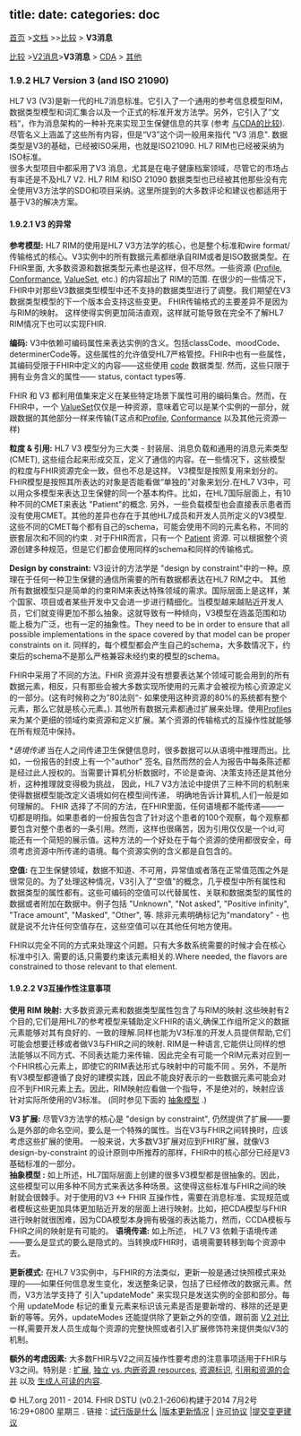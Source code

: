 title: 
date: 
categories: doc
---

  [首页](../home/index.html) >[文档](documentation.html) >>[比较](comparison.html) > **V3消息**	


 [比较](comparison.html) >[V2消息](comparison-v2.html)>**V3消息** > [CDA](comparison-cda.html) > [其他](comparison-other.html) 

###  1.9.2  HL7 Version 3 (and ISO 21090)


HL7 V3 (V3)是新一代的HL7消息标准。它引入了一个通用的参考信息模型RIM，数据类型模型和词汇集合以及一个正式的标准开发方法学。另外，它引入了”文档“，作为消息架构的一种补充来实现卫生保健信息的共享
(参考 [与CDA的比较](comparison-cda.html)).  尽管名义上涵盖了这些所有内容，但是“V3”这个词一般用来指代 &quot;V3 消息&quot;. 数据类型是V3的基础，已经被ISO采用，也就是ISO21090. HL7 RIM也已经被采纳为ISO标准。  
很多大型项目中都采用了V3 消息，尤其是在电子健康档案领域，尽管它的市场占有率还是不及HL7 V2.  HL7 RIM 和ISO 21090 数据类型也已经被其他那些没有完全使用V3方法学的SDO和项目采纳。这里所提到的大多数评论和建议也都适用于基于V3的解决方案。   
#### 1.9.2.1  V3 的异常
**参考模型:**  HL7 RIM的使用是HL7 V3方法学的核心，也是整个标准和wire format/传输格式的核心。V3实例中的所有数据元素都继承自RIM或者是ISO数据类型。在 FHIR里面, 大多数资源和数据类型元素也是这样，但不尽然。一些资源 ([Profile](../infra/profile.html), [Conformance](../infra/conformance.html), [ValueSet](../infra/valueset.html), etc.) 的内容超出了 RIM的范围.  在很少的一些情况下，FHIR中对那些V3数据类型模型中还不支持的数据类型进行了调整。我们期望在V3数据类型模型的下一个版本会支持这些变更。 FHIR传输格式的主要差异不是因为与RIM的映射。 这样使得实例更加简洁直观，这样就可能导致在完全不了解HL7 RIM情况下也可以实现FHIR.    

**编码:**  V3中依赖可编码属性来表达实例的含义。包括classCode、moodCode、determinerCode等。这些属性的允许值受HL7严格管控。FHIR中也有一些属性，其编码受限于FHIR中定义的内容——这些使用 [code](datatypes.html#code) 数据类型. 然而，这些只限于拥有业务含义的属性——   status, contact types等.

FHIR 和 V3 都利用值集来定义在某些特定场景下属性可用的编码集合。然而，在FHIR中，一个  [ValueSet](../infra/valueset.html)仅仅是一种资源，意味着它可以是某个实例的一部分，就跟数据的其他部分一样来传输(T这点和[Profile](../infra/profile.html), [Conformance](conformance.html) 以及其他元资源一样)     

**粒度 &amp; 引用:**  HL7 V3 模型分为三大类  - 封装层、消息负载和通用的消息元素类型(CMET), 这些组合起来形成交互，定义了通信的内容。在一些情况下，这些模型的粒度与FHIR资源完全一致，但也不总是这样。 V3模型是按照复用来划分的。FHIR模型是按照其所表达的对象是否能看做“单独的"对象来划分.在HL7 V3中，可以用众多模型来表达卫生保健的同一个基本构件。比如，在HL7国际层面上，有10种不同的CMET来表达 &quot;Patient&quot;的概念.  另外，一些负载模型也会直接表示患者而没有使用CMET。其他的差异也存在于其他HL7成员和开发人员所定义的V3模型.这些不同的CMET每个都有自己的schema，可能会使用不同的元素名称，不同的嵌套层次和不同的约束 . 对于FHIR而言，只有一个 [Patient](patient.html) 资源. 可以根据整个资源创建多种规范，但是它们都会使用同样的schema和同样的传输格式。    

**Design by constraint:** V3设计的方法学是  &quot;design by constraint&quot;中的一种。原理在于任何一种卫生保健的通信所需要的所有数据都表达在HL7 RIM之中。 其他所有数据模型只是简单的约束RIM来表达特殊领域的需求。国际层面上是这样，某个国家、项目或者某些开发中又会进一步进行精细化。当模型越来越贴近开发人员，它们就变得更加不那么抽象。这就导致有一种倾向，V3模型在涵盖范围和功能上极为广泛，也有一定的抽象性。They need to be in order to ensure that all possible implementations in the space covered by that model can be proper constraints on it.  同样的，每个模型都会产生自己的schema，大多数情况下，约束后的schema不是那么严格兼容未经约束的模型的schema。   

FHIR中采用了不同的方法。FHIR 资源并没有想要表达某个领域可能会用到的所有数据元素，相反，只有那些会被大多数实现所使用的元素才会被视为核心资源定义的一部分。(这有时候称之为”80法则“- 如果使用这种资源的80%的系统都有整个元素，那么它就是核心元素。).  其他所有数据元素都通过扩展来处理。使用[Profiles](../infra/profile.html)来为某个更细的领域约束资源和定义扩展。某个资源的传输格式的互操作性就能够在所有规范中保持。

**语境传递*  当在人之间传递卫生保健信息时，很多数据可以从语境中推理而出。比如，一份报告的封皮上有一个&quot;author&quot; 签名, 自然而然的会人为报告中每条陈述都是经过此人授权的。当需要计算机分析数据时，不论是查询、决策支持还是其他分析，这种推理就变得极为挑战， 因此，HL7 V3方法论中提供了三种不同的机制来使得数据模型能改定义语境如何在模型间传递， 明确地告诉计算机,人们一般是如何理解的。
FHIR 选择了不同的方法，在FHIR里面，任何语境都不能传递——一切都是明指。如果患者的一份报告包含了针对这个患者的100个观察，每个观察都要包含对整个患者的一条引用。然而，这样也很痛苦，因为引用仅仅是一个id,可能还有一个简短的展示值。这种方法的一个好处在于每个资源的使用都很安全，毋须考虑资源中所传递的语境。每个资源实例的含义都是自包含的。

**空值:** 在卫生保健领域，数据不知道、不可用，异常值或者落在正常值范围之外是很常见的。为了处理这种情况，V3引入了"空值"的概念，几乎模型中所有属性和数据类型的属性都有。这些可编码的空值可以代替属性、关联和数据类型的属性的数据或者附加在数据中。例子包括 &quot;Unknown&quot;, &quot;Not asked&quot;, &quot;Positive infinity&quot;, &quot;Trace amount&quot;, &quot;Masked&quot;, &quot;Other&quot;, 等.  除非元素明确标记为&quot;mandatory&quot; - 也就是说不允许任何空值存在，这些空值可以在其他任何地方使用。 

FHIR以完全不同的方式来处理这个问题。只有大多数系统需要的时候才会在核心标准中引入.  需要的话,只需要约束该元素相关的.Where needed, the flavors are constrained to those relevant to that element.     

####  1.9.2.2   V3互操作性注意事项


**使用 RIM 映射:** 大多数资源元素和数据类型属性包含了与RIM的映射.这些映射有2个目的,它们是用HL7的参考模型来辅助定义FHIR的语义,确保工作组所定义的数据元素能够对其有良好的、一致的理解.同样也能为V3标准的开发人员提供帮助,它们可能会想要迁移或者做V3与FHIR之间的映射.  RIM是一种语言,它能供让同样的想法能够以不同方式、不同表达能力来传输．因此完全有可能一个RIM元素对应到一个FHIR核心元素上，即使它的RIM表达形式与映射中的可能不同 。另外，不是所有V3模型都遵循了良好的建模实践，因此不能良好表示的一些数据元素可能会对应不到FHIR元素上去。因此，RIM映射应看做一个指导，不是绝对的，映射应该针对实际所使用的V3标准。 (同时参见下面的 [抽象模型](#V3-abstractModels) .)

**V3 扩展:**  尽管V3方法学的核心是 &quot;design by constraint&quot;, 仍然提供了扩展——要么是外部的命名空间，要么是一个特殊的属性。当在V3与FHIR之间转换时，应该考虑这些扩展的使用。   一般来说，大多数V3扩展对应到FHIR扩展，就像V3 design-by-constraint 的设计原则中所推荐的那样，FHIR中的核心部分已经是V3基础标准的一部分。   
**抽象模型  :**  如上所述，HL7国际层面上创建的很多V3模型都是很抽象的。因此，这些模型可以用多种不同方式来表达多种场景。这使得这些标准与FHIR之间的映射就会很棘手。对于使用的V3 &lt;-&gt; FHIR 互操作性，需要在消息标准、实现规范或者模板这些更加具体更加贴近开发的层面上进行映射。比如，把CDA模型与FHIR进行映射就很困难，因为CDA模型本身拥有极强的表达能力，然而，CCDA模板与FHIR之间的映射是有可能的。
**语境传递:** 如上所述， HL7 V3 依赖于语境传递——要么是显式的要么是隐式的。当转换成FHIR时，语境需要转移到每个资源中去。 

**更新模式:** 在HL7 V3实例中，与FHIR的方法类似，更新一般是通过快照模式来处理的——如果任何信息发生变化，发送整条记录，包括了已经修改的数据元素。然而，V3方法学支持了 引入&quot;updateMode&quot; 来实现只是发送实例的全部和部分。每个用 updateMode 标记的重复元素来标识该元素是否是要新增的、移除的还是更新的等等。另外，updateModes 还能提供除了更新之外的空值，跟前面 [V2 对比](comparison-v2.html#V2-updateMode) 一样,需要开发人员生成每个资源的完整快照或者引入扩展修饰符来提供类似V3的机制。    

**额外的考虑因素:**  大多数FHIR与V2之间互操作性要考虑的注意事项适用于FHIR与V3之间。特别是 : [扩展](comparison-v2.html#V2-extensions), [独立 vs. 内嵌资源 resources](comparison-v2.html#V2-contained), [资源标识](comparison-v2.html#V2-identification), [引用和资源的合并](comparison-v2.html#V2-merging) 以及 [生成人可读的内容](comparison-v2.html#V2-humanReadable).




 &copy; HL7.org 2011 - 2014. FHIR DSTU (v0.2.1-2606)构建于2014  7月2号 16:29+0800 星期三 . 
链接：[试行版是什么](http://hl7.org/implement/standards/fhir/dstu.htmll) |[版本更新情况](http://hl7.org/implement/standards/fhir/history.htmll) | [许可协议](http://hl7.org/implement/standards/fhir/license.htmll) |[提交变更建议](http://gforge.hl7.org/gf/project/fhir/tracker/?action=TrackerItemAdd&tracker_id=677) 	 		